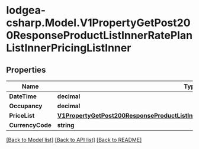 
# lodgea-csharp.Model.V1PropertyGetPost200ResponseProductListInnerRatePlanListInnerPricingListInner

## Properties

Name | Type | Description | Notes
------------ | ------------- | ------------- | -------------
**DateTime** | **decimal** |  | [optional] 
**Occupancy** | **decimal** |  | [optional] 
**PriceList** | [**V1PropertyGetPost200ResponseProductListInnerRatePlanListInnerPricingListInnerPriceList**](V1PropertyGetPost200ResponseProductListInnerRatePlanListInnerPricingListInnerPriceList.md) |  | [optional] 
**CurrencyCode** | **string** |  | [optional] 

[[Back to Model list]](../README.md#documentation-for-models)
[[Back to API list]](../README.md#documentation-for-api-endpoints)
[[Back to README]](../README.md)

